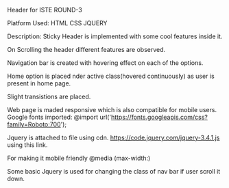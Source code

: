   Header for ISTE ROUND-3
  
Platform Used:
HTML
CSS
JQUERY 

Description:
Sticky Header is implemented with some cool features inside it.

On Scrolling the header different features are observed.

Navigation bar is created with hovering effect on each of the options.

Home option is placed nder active class(hovered continuously) as user is present in home page.

Slight transistions are placed.

Web page is maded responsive which is also compatible for mobile users.
Google fonts imported:
  @import url('https://fonts.googleapis.com/css?family=Roboto:700');

Jquery is attached to  file using cdn.
  https://code.jquery.com/jquery-3.4.1.js using this link.

For making it mobile friendly 
  @media (max-width:)
 
 Some basic Jquery is used for changing the class of nav bar if user scroll it down.

